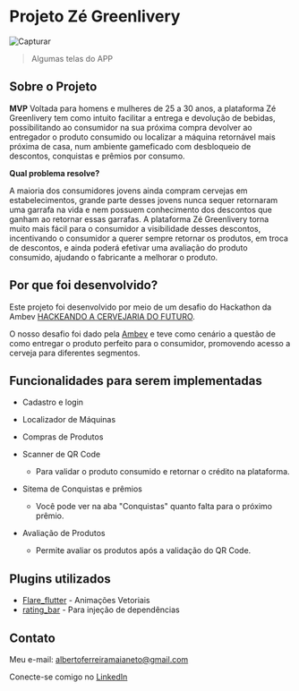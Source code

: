 # Projeto Zé Greenlivery

![Capturar](https://drive.google.com/file/d/1--f_hxDsesaPgpLgIlitkzEQDsvK3ggQ/view?usp=sharing)
>Algumas telas do APP

## Sobre o Projeto

**MVP**
Voltada para homens e mulheres de 25 a 30 anos, a plataforma Zé Greenlivery tem como intuito
facilitar a entrega e devolução de bebidas, possibilitando ao consumidor na sua próxima compra
devolver ao entregador o produto consumido ou localizar a máquina retornável mais próxima de casa,
num ambiente gameficado com desbloqueio de descontos, conquistas e prêmios por consumo.

**Qual problema resolve?**

A maioria dos consumidores jovens ainda compram cervejas em estabelecimentos, grande parte
desses jovens nunca sequer retornaram uma garrafa na vida e nem possuem conhecimento dos descontos
que ganham ao retornar essas garrafas. A plataforma Zé Greenlivery torna muito mais fácil para o consumidor
a visibilidade desses descontos, incentivando o consumidor a querer sempre retornar os produtos,
em troca de descontos, e ainda poderá efetivar uma avaliação do produto consumido, ajudando o fabricante
a melhorar o produto.

## Por que foi desenvolvido?

Este projeto foi desenvolvido por meio de um desafio do Hackathon da Ambev [HACKEANDO A CERVEJARIA DO FUTURO](https://www.hackacervejariadofuturo.com.br/).

O nosso desafio foi dado pela [Ambev](https://www.ambev.com.br/) e teve como cenário a questão
de como entregar o produto perfeito para o consumidor, promovendo acesso a cerveja para diferentes segmentos.


## Funcionalidades para serem implementadas

 - Cadastro e login
 
 - Localizador de Máquinas
 
 - Compras de Produtos
 
 - Scanner de QR Code

    - Para validar o produto consumido e retornar o crédito na plataforma.
 
 - Sitema de Conquistas e prêmios
    
    - Você pode ver na aba "Conquistas" quanto falta para o próximo prêmio.
 
 - Avaliação de Produtos
    
    - Permite avaliar os produtos após a validação do QR Code.
 
## Plugins utilizados
 
 - [Flare_flutter](https://pub.dev/packages/flare_flutter) - Animações Vetoriais 
 - [rating_bar](https://pub.dev/packages/rating_bar/) - Para injeção de dependências
  
## Contato
 
Meu e-mail: albertoferreiramaianeto@gmail.com

Conecte-se comigo no [LinkedIn](https://www.linkedin.com/in/alberto-ferreira-maia-neto-045356a3/)